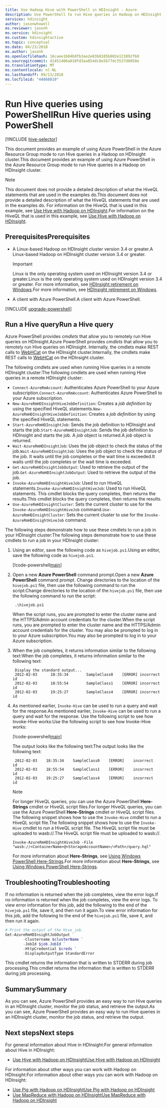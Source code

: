 ```yaml
---
title: Use Hadoop Hive with PowerShell in HDInsight - Azure
description: Use PowerShell to run Hive queries in Hadoop on HDInsight.
services: hdinsight
author: jasonwhowell
ms.reviewer: jasonh
ms.service: hdinsight
ms.custom: hdinsightactive
ms.topic: conceptual
ms.date: 04/23/2018
ms.author: jasonh
ms.openlocfilehash: 16caee1b04b8fb3ae2e83b8105b802e121092f60
ms.sourcegitcommit: d1451406a010fd3aa854dc8e5b77dc5537d8050e
ms.translationtype: MT
ms.contentlocale: nl-NL
ms.lasthandoff: 09/13/2018
ms.locfileid: "44868810"
---
```

# <a name="run-hive-queries-using-powershell"></a><span data-ttu-id="edbcd-103">Run Hive queries using PowerShell</span><span class="sxs-lookup"><span data-stu-id="edbcd-103">Run Hive queries using PowerShell</span></span>
[!INCLUDE [hive-selector](../../../includes/hdinsight-selector-use-hive.md)]

<span data-ttu-id="edbcd-104">This document provides an example of using Azure PowerShell in the Azure Resource Group mode to run Hive queries in a Hadoop on HDInsight cluster.</span><span class="sxs-lookup"><span data-stu-id="edbcd-104">This document provides an example of using Azure PowerShell in the Azure Resource Group mode to run Hive queries in a Hadoop on HDInsight cluster.</span></span>

> [!NOTE]
> <span data-ttu-id="edbcd-105">This document does not provide a detailed description of what the HiveQL statements that are used in the examples do.</span><span class="sxs-lookup"><span data-stu-id="edbcd-105">This document does not provide a detailed description of what the HiveQL statements that are used in the examples do.</span></span> <span data-ttu-id="edbcd-106">For information on the HiveQL that is used in this example, see [Use Hive with Hadoop on HDInsight](hdinsight-use-hive.md).</span><span class="sxs-lookup"><span data-stu-id="edbcd-106">For information on the HiveQL that is used in this example, see [Use Hive with Hadoop on HDInsight](hdinsight-use-hive.md).</span></span>

## <a name="prerequisites"></a><span data-ttu-id="edbcd-107">Prerequisites</span><span class="sxs-lookup"><span data-stu-id="edbcd-107">Prerequisites</span></span>

* <span data-ttu-id="edbcd-108">A Linux-based Hadoop on HDInsight cluster version 3.4 or greater.</span><span class="sxs-lookup"><span data-stu-id="edbcd-108">A Linux-based Hadoop on HDInsight cluster version 3.4 or greater.</span></span>

  > [!IMPORTANT]
  > <span data-ttu-id="edbcd-109">Linux is the only operating system used on HDInsight version 3.4 or greater.</span><span class="sxs-lookup"><span data-stu-id="edbcd-109">Linux is the only operating system used on HDInsight version 3.4 or greater.</span></span> <span data-ttu-id="edbcd-110">For more information, see [HDInsight retirement on Windows](../hdinsight-component-versioning.md#hdinsight-windows-retirement).</span><span class="sxs-lookup"><span data-stu-id="edbcd-110">For more information, see [HDInsight retirement on Windows](../hdinsight-component-versioning.md#hdinsight-windows-retirement).</span></span>

* <span data-ttu-id="edbcd-111">A client with Azure PowerShell.</span><span class="sxs-lookup"><span data-stu-id="edbcd-111">A client with Azure PowerShell.</span></span>

[!INCLUDE [upgrade-powershell](../../../includes/hdinsight-use-latest-powershell.md)]

## <a name="run-a-hive-query"></a><span data-ttu-id="edbcd-112">Run a Hive query</span><span class="sxs-lookup"><span data-stu-id="edbcd-112">Run a Hive query</span></span>

<span data-ttu-id="edbcd-113">Azure PowerShell provides *cmdlets* that allow you to remotely run Hive queries on HDInsight.</span><span class="sxs-lookup"><span data-stu-id="edbcd-113">Azure PowerShell provides *cmdlets* that allow you to remotely run Hive queries on HDInsight.</span></span> <span data-ttu-id="edbcd-114">Internally, the cmdlets make REST calls to [WebHCat](https://cwiki.apache.org/confluence/display/Hive/WebHCat) on the HDInsight cluster.</span><span class="sxs-lookup"><span data-stu-id="edbcd-114">Internally, the cmdlets make REST calls to [WebHCat](https://cwiki.apache.org/confluence/display/Hive/WebHCat) on the HDInsight cluster.</span></span>

<span data-ttu-id="edbcd-115">The following cmdlets are used when running Hive queries in a remote HDInsight cluster:</span><span class="sxs-lookup"><span data-stu-id="edbcd-115">The following cmdlets are used when running Hive queries in a remote HDInsight cluster:</span></span>

* <span data-ttu-id="edbcd-116">`Connect-AzureRmAccount`: Authenticates Azure PowerShell to your Azure subscription.</span><span class="sxs-lookup"><span data-stu-id="edbcd-116">`Connect-AzureRmAccount`: Authenticates Azure PowerShell to your Azure subscription.</span></span>
* <span data-ttu-id="edbcd-117">`New-AzureRmHDInsightHiveJobDefinition`: Creates a *job definition* by using the specified HiveQL statements.</span><span class="sxs-lookup"><span data-stu-id="edbcd-117">`New-AzureRmHDInsightHiveJobDefinition`: Creates a *job definition* by using the specified HiveQL statements.</span></span>
* <span data-ttu-id="edbcd-118">`Start-AzureRmHDInsightJob`: Sends the job definition to HDInsight and starts the job.</span><span class="sxs-lookup"><span data-stu-id="edbcd-118">`Start-AzureRmHDInsightJob`: Sends the job definition to HDInsight and starts the job.</span></span> <span data-ttu-id="edbcd-119">A *job* object is returned.</span><span class="sxs-lookup"><span data-stu-id="edbcd-119">A *job* object is returned.</span></span>
* <span data-ttu-id="edbcd-120">`Wait-AzureRmHDInsightJob`: Uses the job object to check the status of the job.</span><span class="sxs-lookup"><span data-stu-id="edbcd-120">`Wait-AzureRmHDInsightJob`: Uses the job object to check the status of the job.</span></span> <span data-ttu-id="edbcd-121">It waits until the job completes or the wait time is exceeded.</span><span class="sxs-lookup"><span data-stu-id="edbcd-121">It waits until the job completes or the wait time is exceeded.</span></span>
* <span data-ttu-id="edbcd-122">`Get-AzureRmHDInsightJobOutput`: Used to retrieve the output of the job.</span><span class="sxs-lookup"><span data-stu-id="edbcd-122">`Get-AzureRmHDInsightJobOutput`: Used to retrieve the output of the job.</span></span>
* <span data-ttu-id="edbcd-123">`Invoke-AzureRmHDInsightHiveJob`: Used to run HiveQL statements.</span><span class="sxs-lookup"><span data-stu-id="edbcd-123">`Invoke-AzureRmHDInsightHiveJob`: Used to run HiveQL statements.</span></span> <span data-ttu-id="edbcd-124">This cmdlet blocks the query completes, then returns the results.</span><span class="sxs-lookup"><span data-stu-id="edbcd-124">This cmdlet blocks the query completes, then returns the results.</span></span>
* <span data-ttu-id="edbcd-125">`Use-AzureRmHDInsightCluster`: Sets the current cluster to use for the `Invoke-AzureRmHDInsightHiveJob` command.</span><span class="sxs-lookup"><span data-stu-id="edbcd-125">`Use-AzureRmHDInsightCluster`: Sets the current cluster to use for the `Invoke-AzureRmHDInsightHiveJob` command.</span></span>

<span data-ttu-id="edbcd-126">The following steps demonstrate how to use these cmdlets to run a job in your HDInsight cluster:</span><span class="sxs-lookup"><span data-stu-id="edbcd-126">The following steps demonstrate how to use these cmdlets to run a job in your HDInsight cluster:</span></span>

1. <span data-ttu-id="edbcd-127">Using an editor, save the following code as `hivejob.ps1`.</span><span class="sxs-lookup"><span data-stu-id="edbcd-127">Using an editor, save the following code as `hivejob.ps1`.</span></span>

    [!code-powershell[main](../../../powershell_scripts/hdinsight/use-hive/use-hive.ps1?range=5-42)]

2. <span data-ttu-id="edbcd-128">Open a new **Azure PowerShell** command prompt.</span><span class="sxs-lookup"><span data-stu-id="edbcd-128">Open a new **Azure PowerShell** command prompt.</span></span> <span data-ttu-id="edbcd-129">Change directories to the location of the `hivejob.ps1` file, then use the following command to run the script:</span><span class="sxs-lookup"><span data-stu-id="edbcd-129">Change directories to the location of the `hivejob.ps1` file, then use the following command to run the script:</span></span>

        .\hivejob.ps1

    <span data-ttu-id="edbcd-130">When the script runs, you are prompted to enter the cluster name and the HTTPS/Admin account credentials for the cluster.</span><span class="sxs-lookup"><span data-stu-id="edbcd-130">When the script runs, you are prompted to enter the cluster name and the HTTPS/Admin account credentials for the cluster.</span></span> <span data-ttu-id="edbcd-131">You may also be prompted to log in to your Azure subscription.</span><span class="sxs-lookup"><span data-stu-id="edbcd-131">You may also be prompted to log in to your Azure subscription.</span></span>

3. <span data-ttu-id="edbcd-132">When the job completes, it returns information similar to the following text:</span><span class="sxs-lookup"><span data-stu-id="edbcd-132">When the job completes, it returns information similar to the following text:</span></span>

        Display the standard output...
        2012-02-03      18:35:34        SampleClass0    [ERROR] incorrect       id
        2012-02-03      18:55:54        SampleClass1    [ERROR] incorrect       id
        2012-02-03      19:25:27        SampleClass4    [ERROR] incorrect       id

4. <span data-ttu-id="edbcd-133">As mentioned earlier, `Invoke-Hive` can be used to run a query and wait for the response.</span><span class="sxs-lookup"><span data-stu-id="edbcd-133">As mentioned earlier, `Invoke-Hive` can be used to run a query and wait for the response.</span></span> <span data-ttu-id="edbcd-134">Use the following script to see how Invoke-Hive works:</span><span class="sxs-lookup"><span data-stu-id="edbcd-134">Use the following script to see how Invoke-Hive works:</span></span>

    [!code-powershell[main](../../../powershell_scripts/hdinsight/use-hive/use-hive.ps1?range=50-71)]

    <span data-ttu-id="edbcd-135">The output looks like the following text:</span><span class="sxs-lookup"><span data-stu-id="edbcd-135">The output looks like the following text:</span></span>

        2012-02-03    18:35:34    SampleClass0    [ERROR]    incorrect    id
        2012-02-03    18:55:54    SampleClass1    [ERROR]    incorrect    id
        2012-02-03    19:25:27    SampleClass4    [ERROR]    incorrect    id

   > [!NOTE]
   > <span data-ttu-id="edbcd-136">For longer HiveQL queries, you can use the Azure PowerShell **Here-Strings** cmdlet or HiveQL script files.</span><span class="sxs-lookup"><span data-stu-id="edbcd-136">For longer HiveQL queries, you can use the Azure PowerShell **Here-Strings** cmdlet or HiveQL script files.</span></span> <span data-ttu-id="edbcd-137">The following snippet shows how to use the `Invoke-Hive` cmdlet to run a HiveQL script file.</span><span class="sxs-lookup"><span data-stu-id="edbcd-137">The following snippet shows how to use the `Invoke-Hive` cmdlet to run a HiveQL script file.</span></span> <span data-ttu-id="edbcd-138">The HiveQL script file must be uploaded to wasb://.</span><span class="sxs-lookup"><span data-stu-id="edbcd-138">The HiveQL script file must be uploaded to wasb://.</span></span>
   >
   > `Invoke-AzureRmHDInsightHiveJob -File "wasb://<ContainerName>@<StorageAccountName>/<Path>/query.hql"`
   >
   > <span data-ttu-id="edbcd-139">For more information about **Here-Strings**, see <a href="http://technet.microsoft.com/library/ee692792.aspx" target="_blank">Using Windows PowerShell Here-Strings</a>.</span><span class="sxs-lookup"><span data-stu-id="edbcd-139">For more information about **Here-Strings**, see <a href="http://technet.microsoft.com/library/ee692792.aspx" target="_blank">Using Windows PowerShell Here-Strings</a>.</span></span>

## <a name="troubleshooting"></a><span data-ttu-id="edbcd-140">Troubleshooting</span><span class="sxs-lookup"><span data-stu-id="edbcd-140">Troubleshooting</span></span>

<span data-ttu-id="edbcd-141">If no information is returned when the job completes, view the error logs.</span><span class="sxs-lookup"><span data-stu-id="edbcd-141">If no information is returned when the job completes, view the error logs.</span></span> <span data-ttu-id="edbcd-142">To view error information for this job, add the following to the end of the `hivejob.ps1` file, save it, and then run it again.</span><span class="sxs-lookup"><span data-stu-id="edbcd-142">To view error information for this job, add the following to the end of the `hivejob.ps1` file, save it, and then run it again.</span></span>

```powershell
# Print the output of the Hive job.
Get-AzureRmHDInsightJobOutput `
        -Clustername $clusterName `
        -JobId $job.JobId `
        -HttpCredential $creds `
        -DisplayOutputType StandardError
```

<span data-ttu-id="edbcd-143">This cmdlet returns the information that is written to STDERR during job processing.</span><span class="sxs-lookup"><span data-stu-id="edbcd-143">This cmdlet returns the information that is written to STDERR during job processing.</span></span>

## <a name="summary"></a><span data-ttu-id="edbcd-144">Summary</span><span class="sxs-lookup"><span data-stu-id="edbcd-144">Summary</span></span>

<span data-ttu-id="edbcd-145">As you can see, Azure PowerShell provides an easy way to run Hive queries in an HDInsight cluster, monitor the job status, and retrieve the output.</span><span class="sxs-lookup"><span data-stu-id="edbcd-145">As you can see, Azure PowerShell provides an easy way to run Hive queries in an HDInsight cluster, monitor the job status, and retrieve the output.</span></span>

## <a name="next-steps"></a><span data-ttu-id="edbcd-146">Next steps</span><span class="sxs-lookup"><span data-stu-id="edbcd-146">Next steps</span></span>

<span data-ttu-id="edbcd-147">For general information about Hive in HDInsight:</span><span class="sxs-lookup"><span data-stu-id="edbcd-147">For general information about Hive in HDInsight:</span></span>

* [<span data-ttu-id="edbcd-148">Use Hive with Hadoop on HDInsight</span><span class="sxs-lookup"><span data-stu-id="edbcd-148">Use Hive with Hadoop on HDInsight</span></span>](hdinsight-use-hive.md)

<span data-ttu-id="edbcd-149">For information about other ways you can work with Hadoop on HDInsight:</span><span class="sxs-lookup"><span data-stu-id="edbcd-149">For information about other ways you can work with Hadoop on HDInsight:</span></span>

* [<span data-ttu-id="edbcd-150">Use Pig with Hadoop on HDInsight</span><span class="sxs-lookup"><span data-stu-id="edbcd-150">Use Pig with Hadoop on HDInsight</span></span>](hdinsight-use-pig.md)
* [<span data-ttu-id="edbcd-151">Use MapReduce with Hadoop on HDInsight</span><span class="sxs-lookup"><span data-stu-id="edbcd-151">Use MapReduce with Hadoop on HDInsight</span></span>](hdinsight-use-mapreduce.md)
